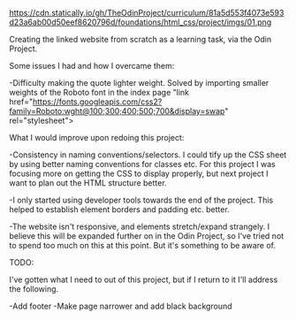 https://cdn.statically.io/gh/TheOdinProject/curriculum/81a5d553f4073e593d23a6ab00d50eef8620796d/foundations/html_css/project/imgs/01.png

Creating the linked website from scratch as a learning task, via the Odin Project.


Some issues I had and how I overcame them:

-Difficulty making the quote lighter weight. Solved by importing smaller weights of the Roboto font in the index page
    "link href="https://fonts.googleapis.com/css2?family=Roboto:wght@100;300;400;500;700&display=swap" rel="stylesheet">


What I would improve upon redoing this project:

-Consistency in naming conventions/selectors. I could tify up the CSS sheet by using better naming conventions for classes etc. For this project I was focusing more on getting the CSS to display properly, but next project I want to plan out the HTML structure better.

-I only started using developer tools towards the end of the project. This helped to establish element borders and padding etc. better.

-The website isn't responsive, and elements stretch/expand strangely. I believe this will be expanded further on in the Odin Project, so I've tried not to spend too much on this at this point. But it's something to be aware of.

TODO:

I've gotten what I need to out of this project, but if I return to it I'll address the following.

-Add footer
-Make page narrower and add black background